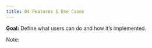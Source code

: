 ```yaml
---
title: 04 Features & Use Cases
---
```

**Goal:** Define what users can do and how it’s implemented.

Note: 